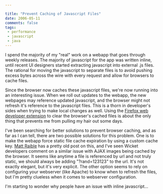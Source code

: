 ```yaml
---

title: "Prevent Caching of Javascript Files"
date: 2006-05-11
comments: false
tags:
 - performance
 - javascript
 - java
---
```


I spend the majority of my "real" work on a webapp that goes through weekly releases. The majority of javascript for the app was written inline, until recent UI designers started extracting javascript into external .js files. The rational for moving the javascript to separate files is to avoid pushing excess bytes across the wire with every request and allow for browsers to cache files.



Since the browser now caches these javascript files, we're now running into an interesting issue. When we roll out updates to the webapp, the new webpages may reference updated javascript, and the browser might not refresh it's reference to the javascript files. This is a thorn in developer's sides when trying to make local changes as well. Using the [Firefox web developer extension](http://chrispederick.com/work/webdeveloper/) to clear the browser's cached files is about the only thing that prevents me from pulling my hair out some days.



I've been searching for better solutions to prevent browser caching, and as far as I can tell, there are two possible solutions for this problem. One is to make the webapp force static file cache expiration by using a custom cache key. [Matt Raible](http://www.raibledesigns.com/page/rd/20030714#prevent_caching_of_javascript_and) has a pretty old post on this, and I've seen Wicket developers comment on a similar issue with AJAX images being cached by the browser. It seems like anytime a file is referenced by url and not truly static, we should always be adding "?rand=123123" to the url. It's not exactly elegant, but it's very explicit. The other option seems to rely on configuring your webserver (like Apache) to know when to refresh the files, but I'm pretty clueless when it comes to webserver configuration.



I'm starting to wonder why people have an issue with inline javascript...

